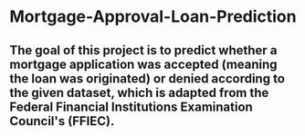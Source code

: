 # Mortgage-Approval-Loan-Prediction
## The goal of this project is to predict whether a mortgage application was accepted (meaning the loan was originated) or denied according to the given dataset, which is adapted from the Federal Financial Institutions Examination Council's (FFIEC).

